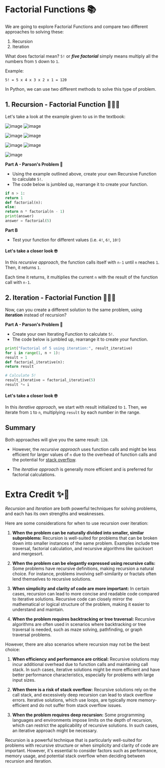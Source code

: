 # Factorial Functions 📚

We are going to explore Factorial Functions and compare two different approaches to solving these:

1. Recursion
2. Iteration

What does factorial mean? `5!` or _**five factorial**_ simply means multiply all the numbers from `5` down to `1`.

Example:
````
5! = 5 x 4 x 3 x 2 x 1 = 120
````

In Python, we can use two different methods to solve this type of problem.

## 1. Recursion - Factorial Function 👨🏽‍💻

Let's take a look at the example given to us in the textbook:


![image](https://github.com/ross-bish/Recursion-HL-/assets/83789503/a310a40d-9b87-4162-94a7-342ec182adbe)
![image](https://github.com/ross-bish/Recursion-HL-/assets/83789503/1624e26b-772f-40a0-b0b7-4bd22c50139e)

![image](https://github.com/ross-bish/Recursion-HL-/assets/83789503/c80f6b05-26b1-40fd-af3e-d215bedee025)
![image](https://github.com/ross-bish/Recursion-HL-/assets/83789503/e63f377b-976a-4cf8-8963-93bceceab092)

![image](https://github.com/ross-bish/Recursion-HL-/assets/83789503/d334269e-08ce-43a2-9ea2-58c3b40843d4)
![image](https://github.com/ross-bish/Recursion-HL-/assets/83789503/9dbe963c-33a6-4ace-add8-67fe365504d2)

![image](https://github.com/ross-bish/Recursion-HL-/assets/83789503/9965e462-45c9-4cd9-a7e9-dbfe401f5b5c)


**Part A - Parson's Problem 🧩**
- Using the example outlined above, create your own Recursive Function to calculate `5!`.
- The code below is jumbled up, rearrange it to create your function.

  
````py
if n > 1:
return 1
def factorial(n):
else:
return n * factorial(n - 1)
print(answer)   
answer = factorial(5)

````
**Part B**
- Test your function for different values (i.e. `4!`, `6!`, `10!`)

#### Let's take a closer look 🤓
In this _recursive approach_, the function calls itself with `n-1` until `n` reaches `1`. Then, it returns `1`. 

Each time it returns, it multiplies the current `n` with the result of the function call with `n-1`.



## 2. Iteration - Factorial Function 👨🏽‍💻
Now, can you create a different solution to the same problem, using **iteration** instead of recursion?

**Part A - Parson's Problem 🧩**
- Create your own Iterating Function to calculate `5!`.
- The code below is jumbled up, rearrange it to create your function.

````py
print("Factorial of 5 using iteration:", result_iterative)
for i in range(1, n + 1):
result = 1
def factorial_iterative(n):
return result

# Calculate 5!
result_iterative = factorial_iterative(5)
result *= i

````

#### Let's take a closer look 🤓
In this _iterative approach_, we start with result initialized to `1`. Then, we iterate from `1` to `n`, multiplying ``result`` by each number in the range.


## Summary
Both approaches will give you the same result: ``120``. 

- However, the _recursive approach_ uses function calls and might be less efficient for larger values of `n` due to the overhead of function calls and the potential for [stack overflow](https://levelup.gitconnected.com/what-the-heck-is-a-stack-overflow-cb5bb17870a0). 

- The _iterative approach_ is generally more efficient and is preferred for factorial calculations.


# Extra Credit ✨📖
_Recursion_ and _Iteration_ are both powerful techniques for solving problems, and each has its own strengths and weaknesses. 

Here are some considerations for when to use recursion over iteration:

1. **When the problem can be naturally divided into smaller, similar subproblems:** Recursion is well-suited for problems that can be broken down into smaller instances of the same problem. Examples include tree traversal, factorial calculation, and recursive algorithms like quicksort and mergesort.

2. **When the problem can be elegantly expressed using recursive calls:** Some problems have recursive definitions, making recursion a natural choice. For instance, problems involving self-similarity or fractals often lend themselves to recursive solutions.

3. **When simplicity and clarity of code are more important:** In certain cases, recursion can lead to more concise and readable code compared to iterative solutions. Recursive code can closely mirror the mathematical or logical structure of the problem, making it easier to understand and maintain.

4. **When the problem requires backtracking or tree traversal:** Recursive algorithms are often used in scenarios where backtracking or tree traversal is needed, such as maze solving, pathfinding, or graph traversal problems.

However, there are also scenarios where recursion may not be the best choice:

1. **When efficiency and performance are critical:** Recursive solutions may incur additional overhead due to function calls and maintaining call stack. In such cases, iterative solutions might be more efficient and have better performance characteristics, especially for problems with large input sizes.

2. **When there is a risk of stack overflow:** Recursive solutions rely on the call stack, and excessively deep recursion can lead to stack overflow errors. Iterative solutions, which use loops, are typically more memory-efficient and do not suffer from stack overflow issues.

3. **When the problem requires deep recursion:** Some programming languages and environments impose limits on the depth of recursion, which can restrict the applicability of recursive solutions. In such cases, an iterative approach might be necessary.

Recursion is a powerful technique that is particularly well-suited for problems with recursive structure or when simplicity and clarity of code are important. However, it's essential to consider factors such as performance, memory usage, and potential stack overflow when deciding between recursion and iteration.
